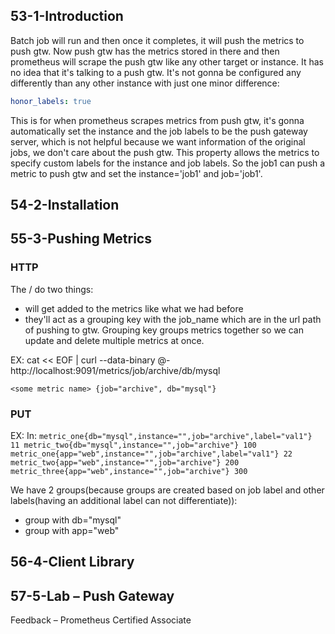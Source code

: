 ## 53-1-Introduction
Batch job will run and then once it completes, it will push the metrics to push gtw. Now push gtw has the metrics stored in there
and then prometheus will scrape the push gtw like any other target or instance. It has no idea that it's talking to a push gtw. 
It's not gonna be configured any differently than any other instance with just one minor difference:
```yaml
honor_labels: true
```
This is for when prometheus scrapes metrics from push gtw, it's gonna automatically set the instance and the job labels to be the
push gateway server, which is not helpful because we want information of the original jobs, we don't care about the push gtw. This property
allows the metrics to specify custom labels for the instance and job labels. So the job1 can push a metric to push gtw and
set the instance='job1' and job='job1'.

## 54-2-Installation

## 55-3-Pushing Metrics
### HTTP
The <label>/<value> do two things:
- will get added to the metrics like what we had before
- they'll act as a grouping key with the job_name which are in the url path of pushing to gtw. Grouping key groups 
metrics together so we can update and delete multiple metrics at once.

EX: cat << EOF | curl --data-binary @- http://localhost:9091/metrics/job/archive/db/mysql

`<some metric name> {job="archive", db="mysql"}`

### PUT
EX: In: `metric_one{db="mysql",instance="",job="archive",label="val1"} 11
metric_two{db="mysql",instance="",job="archive"} 100
metric_one{app="web",instance="",job="archive",label="val1"} 22
metric_two{app="web",instance="",job="archive"} 200
metric_three{app="web",instance="",job="archive"} 300`

We have 2 groups(because groups are created based on job label and other labels(having an additional label can not differentiate)):
- group with db="mysql"
- group with app="web"

## 56-4-Client Library
## 57-5-Lab – Push Gateway
Feedback – Prometheus Certified Associate
